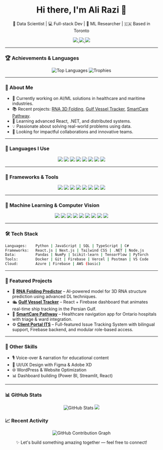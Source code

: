 <h1 align="center">Hi there, I'm Ali Razi 👋</h1>
<p align="center">
  🧠 Data Scientist | 💻 Full-stack Dev | 🧬 ML Researcher | 🇨🇦 Based in Toronto
</p>

<p align="center">
  <a href="https://www.linkedin.com/in/alirazi1992/" target="_blank">
    <img src="https://img.shields.io/badge/LinkedIn-blue?logo=linkedin&style=for-the-badge" />
  </a>
  <a href="mailto:alirazi1992@gmail.com" target="_blank">
    <img src="https://img.shields.io/badge/Email-red?logo=gmail&style=for-the-badge" />
  </a>
  <a href="https://github.com/alirazi1992" target="_blank">
    <img src="https://img.shields.io/github/followers/alirazi1992?label=Follow&style=social" />
  </a>
</p>

---


### 🏆 Achievements & Languages

<div align="center">
  <!-- Top languages chart -->
  <img src="https://github-readme-stats.vercel.app/api/top-langs/?username=alirazi1992&layout=compact&theme=tokyonight" alt="Top Languages" />

  <!-- Trophy card -->
  <img src="https://github-profile-trophy.vercel.app/?username=alirazi1992&theme=tokyonight&no-frame=true&column=5&margin-w=15&margin-h=15" alt="Trophies" />
</div>

----

### 🚀 About Me

- 🔭 Currently working on AI/ML solutions in healthcare and maritime industries.
- 📚 Recent projects: [RNA 3D Folding](https://github.com/alirazi1992), [Gulf Vessel Tracker](https://github.com/alirazi1992), [SmartCare Pathway](https://github.com/alirazi1992).
- 🌱 Learning advanced React, .NET, and distributed systems.
- 💡 Passionate about solving real-world problems using data.
- 🎯 Looking for impactful collaborations and innovative teams.

---
### 🧠 Languages I Use

<p align="center">
  <img src="https://img.shields.io/badge/Python-3776AB?style=for-the-badge&logo=python&logoColor=white" />
  <img src="https://img.shields.io/badge/JavaScript-F7DF1E?style=for-the-badge&logo=javascript&logoColor=black" />
  <img src="https://img.shields.io/badge/TypeScript-3178C6?style=for-the-badge&logo=typescript&logoColor=white" />
  <img src="https://img.shields.io/badge/SQL-003B57?style=for-the-badge&logo=postgresql&logoColor=white" />
  <img src="https://img.shields.io/badge/C%23-239120?style=for-the-badge&logo=c-sharp&logoColor=white" />
  <img src="https://img.shields.io/badge/HTML5-E34F26?style=for-the-badge&logo=html5&logoColor=white" />
  <img src="https://img.shields.io/badge/CSS3-1572B6?style=for-the-badge&logo=css3&logoColor=white" />
  <img src="https://img.shields.io/badge/Bash-4EAA25?style=for-the-badge&logo=gnubash&logoColor=white" />
</p>

---

### 🧩 Frameworks & Tools

<p align="center">
  <img src="https://img.shields.io/badge/React-61DAFB?style=for-the-badge&logo=react&logoColor=black" />
  <img src="https://img.shields.io/badge/Next.js-000000?style=for-the-badge&logo=nextdotjs&logoColor=white" />
  <img src="https://img.shields.io/badge/Tailwind_CSS-06B6D4?style=for-the-badge&logo=tailwind-css&logoColor=white" />
  <img src="https://img.shields.io/badge/Node.js-339933?style=for-the-badge&logo=nodedotjs&logoColor=white" />
  <img src="https://img.shields.io/badge/.NET-512BD4?style=for-the-badge&logo=dotnet&logoColor=white" />
  <img src="https://img.shields.io/badge/Firebase-FFCA28?style=for-the-badge&logo=firebase&logoColor=black" />
  <img src="https://img.shields.io/badge/Power%20BI-F2C811?style=for-the-badge&logo=powerbi&logoColor=black" />
  <img src="https://img.shields.io/badge/VS%20Code-007ACC?style=for-the-badge&logo=visual-studio-code&logoColor=white" />
</p>

---

### 🧪 Machine Learning & Computer Vision

<p align="center">
  <img src="https://img.shields.io/badge/Pandas-150458?style=for-the-badge&logo=pandas&logoColor=white" />
  <img src="https://img.shields.io/badge/NumPy-013243?style=for-the-badge&logo=numpy&logoColor=white" />
  <img src="https://img.shields.io/badge/scikit--learn-F7931E?style=for-the-badge&logo=scikit-learn&logoColor=white" />
  <img src="https://img.shields.io/badge/TensorFlow-FF6F00?style=for-the-badge&logo=tensorflow&logoColor=white" />
  <img src="https://img.shields.io/badge/PyTorch-EE4C2C?style=for-the-badge&logo=pytorch&logoColor=white" />
  <img src="https://img.shields.io/badge/OpenCV-5C3EE8?style=for-the-badge&logo=opencv&logoColor=white" />
  <img src="https://img.shields.io/badge/Matplotlib-11557C?style=for-the-badge&logo=matplotlib&logoColor=white" />
  <img src="https://img.shields.io/badge/Seaborn-0A0A0A?style=for-the-badge&logoColor=white" />
  <img src="https://img.shields.io/badge/Streamlit-FF4B4B?style=for-the-badge&logo=streamlit&logoColor=white" />
</p>

----

### 🛠️ Tech Stack

```bash
Languages:    Python | JavaScript | SQL | TypeScript | C#
Frameworks:   React.js | Next.js | Tailwind CSS | .NET | Node.js
Data:         Pandas | NumPy | Scikit-learn | TensorFlow | PyTorch
Tools:        Docker | Git | Firebase | Vercel | Postman | VS Code
Cloud:        Azure | Firebase | AWS (basic)
```

----

### 📂 Featured Projects

- 🔬 [**RNA Folding Predictor**](https://github.com/alirazi1992) – AI-powered model for 3D RNA structure prediction using advanced DL techniques.
- 🛳️ [**Gulf Vessel Tracker**](https://github.com/alirazi1992) – React + Firebase dashboard that animates real-time ship tracking in the Persian Gulf.
- 🏥 [**SmartCare Pathway**](https://github.com/alirazi1992) – Healthcare navigation app for Ontario hospitals with triage & ward integration.
- ⚙️ [**Client Portal ITS**](https://github.com/alirazi1992) – Full-featured Issue Tracking System with bilingual support, Firebase backend, and modular role-based access.

----

### 🧠 Other Skills

- 🎙️ Voice-over & narration for educational content  
- 🎨 UI/UX Design with Figma & Adobe XD  
- 🌐 WordPress & Website Optimization  
- 📊 Dashboard building (Power BI, Streamlit, React)

----

### 📊 GitHub Stats

<p align="center">
  <img src="https://github-readme-stats.vercel.app/api?username=alirazi1992&show_icons=true&theme=tokyonight" alt="GitHub Stats" />
  <img src="https://github-readme-streak-stats.herokuapp.com/?user=alirazi1992&theme=tokyonight" />
</p>

### 📈 Recent Activity

<p align="center">
  <img src="https://github-readme-activity-graph.vercel.app/graph?username=alirazi1992&theme=tokyonight" alt="GitHub Contribution Graph" />
</p>

<p align="center">
  ✨ Let's build something amazing together — feel free to connect!
</p>






